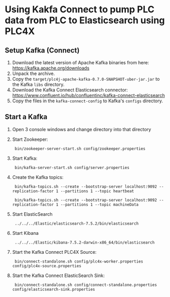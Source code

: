 <!--
  Licensed to the Apache Software Foundation (ASF) under one
  or more contributor license agreements.  See the NOTICE file
  distributed with this work for additional information
  regarding copyright ownership.  The ASF licenses this file
  to you under the Apache License, Version 2.0 (the
  "License"); you may not use this file except in compliance
  with the License.  You may obtain a copy of the License at

      https://www.apache.org/licenses/LICENSE-2.0

  Unless required by applicable law or agreed to in writing,
  software distributed under the License is distributed on an
  "AS IS" BASIS, WITHOUT WARRANTIES OR CONDITIONS OF ANY
  KIND, either express or implied.  See the License for the
  specific language governing permissions and limitations
  under the License.
  -->

# Using Kakfa Connect to pump PLC data from PLC to Elasticsearch using PLC4X

## Setup Kafka (Connect)

1) Download the latest version of Apache Kafka binaries from here: https://kafka.apache.org/downloads
2) Unpack the archive.
3) Copy the `target/plc4j-apache-kafka-0.7.0-SNAPSHOT-uber-jar.jar` to the Kafka `libs` directory.
4) Download the Kafka Connect Elasticsearch connector: https://www.confluent.io/hub/confluentinc/kafka-connect-elasticsearch
4) Copy the files in the `kafka-connect-config` to Kafka's `configs` directory.

## Start a Kafka

1) Open 3 console windows and change directory into that directory
2) Start Zookeeper:

        bin/zookeeper-server-start.sh config/zookeeper.properties

3) Start Kafka:

        bin/kafka-server-start.sh config/server.properties

4) Create the Kafka topics:

        bin/kafka-topics.sh --create --bootstrap-server localhost:9092 --replication-factor 1 --partitions 1 --topic heartbeat

        bin/kafka-topics.sh --create --bootstrap-server localhost:9092 --replication-factor 1 --partitions 1 --topic machineData

5) Start ElasticSearch

        ../../../Elastic/elasticsearch-7.5.2/bin/elasticsearch

6) Start Kibana

        ../../../Elastic/kibana-7.5.2-darwin-x86_64/bin/elasticsearch

5) Start the Kafka Connect PLC4X Source:

        bin/connect-standalone.sh config/plc4x-worker.properties config/plc4x-source.properties

5) Start the Kafka Connect ElasticSearch Sink:

        bin/connect-standalone.sh config/connect-standalone.properties config/elasticsearch-sink.properties
